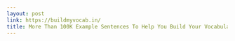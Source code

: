 ```yaml
---
layout: post
link: https://buildmyvocab.in/
title: More Than 100K Example Sentences To Help You Build Your Vocabulary
---
```

